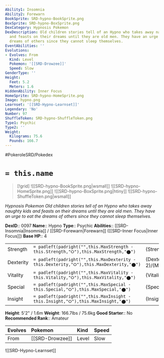 ```yaml
---
Ability1: Insomnia
Ability2: Forewarn
BookSprite: SRD-hypno-BookSprite.png
BoxSprite: SRD-hypno-BoxSprite.png
DexCategory: Hypnosis Pokemon
DexDescription: Old children stories tell of an Hypno who takes away naughty kids
  and feasts on their dreams until they are old men. They have an urge to eat the
  dreams of others since they cannot sleep themselves.
EventAbilities: ''
Evolutions:
- Evolves: From
  Kind: Level
  Pokemon: '[[SRD-Drowzee]]'
  Speed: Slow
GenderType: ''
Height:
  Feet: 5.2
  Meters: 1.6
HiddenAbility: Inner Focus
HomeSprite: SRD-hypno-HomeSprite.png
Image: hypno.png
Learnset: '[[SRD-Hypno-Learnset]]'
Legendary: 'No'
Number: 97
ShuffleToken: SRD-hypno-ShuffleToken.png
Type1: Psychic
Type2: ''
Weight:
  Kilograms: 75.6
  Pounds: 166.7
---
```


#PokeroleSRD/Pokedex

# `= this.name`

> [!grid]
> ![[SRD-hypno-BookSprite.png|wsmall]]
> ![[SRD-hypno-HomeSprite.png]]
> ![[SRD-hypno-BoxSprite.png|htiny]]
> ![[SRD-hypno-ShuffleToken.png|wsmall]]


*Hypnosis Pokemon*
*Old children stories tell of an Hypno who takes away naughty kids and feasts on their dreams until they are old men. They have an urge to eat the dreams of others since they cannot sleep themselves.*

**DexID**:: 0097
**Name**:: Hypno
**Type**:: Psychic
**Abilities**:: [[SRD-Insomnia|Insomnia]] / [[SRD-Forewarn|Forewarn]] ([[SRD-Inner Focus|Inner Focus]])
**Base HP**:: 4

|           |                                                                                        |                                          |
| --------- | -------------------------------------------------------------------------------------- | ---------------------------------------- |
| Strength  | `= padleft(padright("",this.MaxStrength - this.Strength,"⭘"),this.MaxStrength,"⬤")`    | (Strength::2)/(MaxStrength::5)   |
| Dexterity | `= padleft(padright("",this.MaxDexterity - this.Dexterity,"⭘"),this.MaxDexterity,"⬤")` | (Dexterity:: 2)/(MaxDexterity::4) |
| Vitality  | `= padleft(padright("",this.MaxVitality - this.Vitality,"⭘"),this.MaxVitality,"⬤")`    | (Vitality::2)/(MaxVitality::5)   |
| Special   | `= padleft(padright("",this.MaxSpecial - this.Special,"⭘"),this.MaxSpecial,"⬤")`       | (Special::2)/(MaxSpecial::5)     |
| Insight   | `= padleft(padright("",this.MaxInsight - this.Insight,"⭘"),this.MaxInsight,"⬤")`       | (Insight::3)/(MaxInsight::6)     |

**Height**: 5'2" / 1.6m
**Weight**: 166.7lbs / 75.6kg
**Good Starter**:: No
**Recommended Rank**:: Amateur

| Evolves   | Pokemon         | Kind   | Speed   |
|:----------|:----------------|:-------|:--------|
| From      | [[SRD-Drowzee]] | Level  | Slow    |

![[SRD-Hypno-Learnset]]